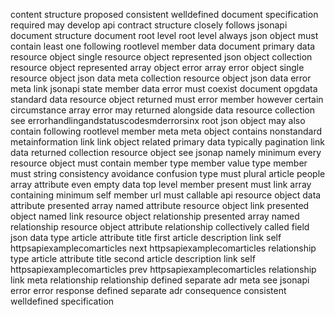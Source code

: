 content structure proposed consistent welldefined document specification required may develop api contract structure closely follows jsonapi document structure document root level root level always json object must contain least one following rootlevel member data document primary data resource object single resource object represented json object collection resource object represented array object error array error object single resource object json data meta collection resource object json data error meta link jsonapi state member data error must coexist document opgdata standard data resource object returned must error member however certain circumstance array error may returned alongside data resource collection see errorhandlingandstatuscodesmderrorsinx root json object may also contain following rootlevel member meta meta object contains nonstandard metainformation link link object related primary data typically pagination link data returned collection resource object see jsonap namely minimum every resource object must contain member type member value type member must string consistency avoidance confusion type must plural article people array attribute even empty data top level member present must link array containing minimum self member url must callable api resource object data attribute presented array named attribute resource object link presented object named link resource object relationship presented array named relationship resource object attribute relationship collectively called field json data type article attribute title first article description link self httpsapiexamplecomarticles next httpsapiexamplecomarticles relationship type article attribute title second article description link self httpsapiexamplecomarticles prev httpsapiexamplecomarticles relationship link meta relationship relationship defined separate adr meta see jsonapi error error response defined separate adr consequence consistent welldefined specification